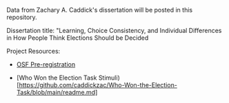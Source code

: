 Data from Zachary A. Caddick's dissertation will be posted in this repository. 

Dissertation title: "Learning, Choice Consistency, and Individual Differences in How People Think Elections Should be Decided


Project Resources:

* [OSF Pre-registration](https://osf.io/n75cz/)

* [Who Won the Election Task Stimuli)[https://github.com/caddickzac/Who-Won-the-Election-Task/blob/main/readme.md]



